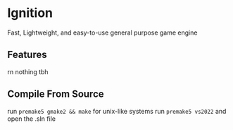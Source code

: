 # Ignition
Fast, Lightweight, and easy-to-use general purpose game engine

## Features
rn nothing tbh

## Compile From Source
run `premake5 gmake2 && make` for unix-like systems
run `premake5 vs2022` and open the .sln file
